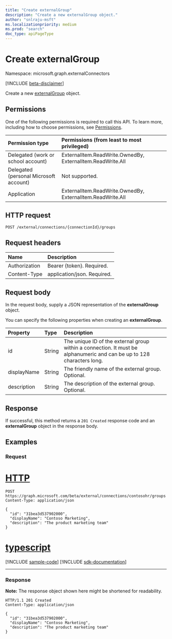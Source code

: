 ```yaml
---
title: "Create externalGroup"
description: "Create a new externalGroup object."
author: "snlraju-msft"
ms.localizationpriority: medium
ms.prod: "search"
doc_type: apiPageType
---
```


# Create externalGroup

Namespace: microsoft.graph.externalConnectors

[!INCLUDE [beta-disclaimer](../../includes/beta-disclaimer.md)]

Create a new [externalGroup](../resources/externalconnectors-externalgroup.md) object.

## Permissions

One of the following permissions is required to call this API. To learn more, including how to choose permissions, see [Permissions](/graph/permissions-reference).

| Permission type                        | Permissions (from least to most privileged) |
|:---------------------------------------|:--------------------------------------------|
| Delegated (work or school account)     | ExternalItem.ReadWrite.OwnedBy, ExternalItem.ReadWrite.All |
| Delegated (personal Microsoft account) | Not supported. |
| Application                            | ExternalItem.ReadWrite.OwnedBy, ExternalItem.ReadWrite.All |

## HTTP request

<!-- {
  "blockType": "ignored"
}
-->

``` http
POST /external/connections/{connectionId}/groups
```

## Request headers

| Name          | Description                 |
|:--------------|:----------------------------|
| Authorization | Bearer {token}. Required.   |
| Content-Type  | application/json. Required. |

## Request body

In the request body, supply a JSON representation of the **externalGroup** object.

You can specify the following properties when creating an **externalGroup**.

| Property    | Type   | Description                                                                                                              |
|:------------|:-------|:-------------------------------------------------------------------------------------------------------------------------|
| id          | String | The unique ID of the external group within a connection. It must be alphanumeric and can be up to 128 characters long. |
| displayName | String | The friendly name of the external group. Optional.                                                                      |
| description | String | The description of the external group. Optional.                                                                         |

## Response

If successful, this method returns a `201 Created` response code and an **externalGroup** object in the response body.

## Examples

### Request


# [HTTP](#tab/http)
<!-- {
  "blockType": "request",
  "name": "create_externalgroup_from_connection"
}
-->

``` http
POST https://graph.microsoft.com/beta/external/connections/contosohr/groups
Content-Type: application/json

{
  "id": "31bea3d537902000",
  "displayName": "Contoso Marketing",
  "description": "The product marketing team"
}
```

# [typescript](#tab/typescript)
[!INCLUDE [sample-code](../includes/snippets/typescript/create-externalgroup-from-connection-typescript-snippets.md)]
[!INCLUDE [sdk-documentation](../includes/snippets/snippets-sdk-documentation-link.md)]

---


<!-- markdownlint-disable MD024 -->
### Response

**Note:** The response object shown here might be shortened for readability.
<!-- {
  "blockType": "response",
  "truncated": true,
  "@odata.type": "microsoft.graph.externalConnectors.externalGroup"
}
-->

``` http
HTTP/1.1 201 Created
Content-Type: application/json

{
  "id": "31bea3d537902000",
  "displayName": "Contoso Marketing",
  "description": "The product marketing team"
}
```
